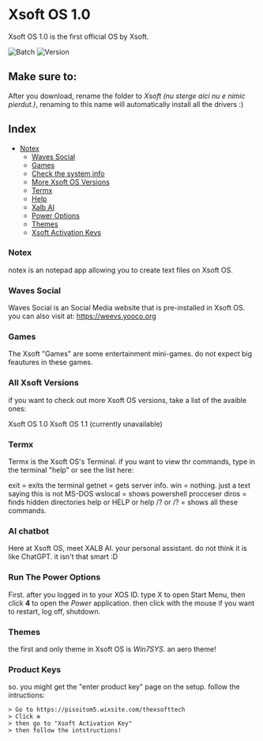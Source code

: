 # Xsoft OS 1.0
Xsoft OS 1.0 is the first official OS by Xsoft.

![Batch](https://img.shields.io/badge/Batch-%23000000.svg?style=for-the-badge&logo=GNUBash&logoColor=white)
![Version](https://img.shields.io/badge/Version-1.09b-9cf?style=for-the-badge)

## Make sure to:
After you download, rename the folder to _Xsoft (nu sterge aici nu e nimic pierdut.)_, renaming to this name will automatically install all the drivers :)


## Index
- [Notex](#notex)
    - [Waves Social](#waves-social)
    - [Games](#games)
    - [Check the system info](#check-system-info)
    - [More Xsoft OS Versions](#all-xsoft-versions)
    - [Termx](#xsoftos-terminal)
    - [Help](#xsoftos-help)
    - [Xalb AI](#ai-chatbot)
    - [Power Options](#run-the-power-options)
    - [Themes](#themes)
    - [Xsoft Activation Keys](#product-keys)
















### Notex
notex is an notepad app allowing you to create text files on Xsoft OS.










### Waves Social
Waves Social is an Social Media website that is pre-installed in Xsoft OS. you can also visit at: https://weevs.yooco.org















### Games
The Xsoft "Games" are some entertainment mini-games. do not expect big feautures in these games.


















### All Xsoft Versions
if you want to check out more Xsoft OS versions, take a list of the avaible ones:

Xsoft OS 1.0
Xsoft OS 1.1 (currently unavailable)





















### Termx
Termx is the Xsoft OS's Terminal. if you want to view thr commands, type in the terminal "help" or see the list here:

exit = exits the terminal
getnet = gets server info.
win = nothing. just a text saying this is not MS-DOS
wslocal = shows powershell procceser
diros = finds hidden directories
help or HELP or help /? or /? = shows all these commands.





















### AI chatbot
Here at Xsoft OS, meet XALB AI. your personal assistant. do not think it is like ChatGPT. it isn't that smart :D
























### Run The Power Options
First. after you logged in to your XOS ID. type X to open Start Menu, then click __4__ to open the _Power_ application. then click with the mouse if you want to restart, log off, shutdown.
























### Themes
the first and only theme in Xsoft OS is _Win7SYS_. an aero theme!
























### Product Keys
so. you might get the "enter product key" page on the setup. follow the intructions:
```
> Go to https://pisoitom5.wixsite.com/thexsofttech
> Click ≡
> then go to "Xsoft Activation Key"
> then follow the intstructions!
        
